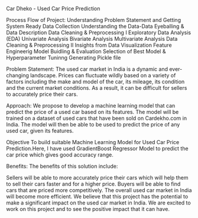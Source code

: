 Car Dheko - Used Car Price Prediction

Process Flow of Project:
Understanding Problem Statement and 
Getting System Ready
Data Collection
Understanding the Data-Data Eyeballing & Data Description
Data Cleaning & Preprocessing I
Exploratory Data Analysis (EDA)
Univariate Analysis
Bivariate Analysis
Multivariate Analysis
Data Cleaning & Preprocessing II
Insights from Data Visualization
Feature Engineerig
Model Buidling & Evaluation
Selection of Best Model & Hyperparameter Tuninng
Generating Pickle file

Problem Statement:
The used car market in India is a dynamic and ever-changing landscape. Prices can fluctuate wildly based on a variety of factors including the make and model of the car, its mileage, its condition and the current market conditions. As a result, it can be difficult for sellers to accurately price their cars.

Approach:
We propose to develop a machine learning model that can predict the price of a used car based on its features. The model will be trained on a dataset of used cars that have been sold on Cardekho.com in India. The model will then be able to be used to predict the price of any used car, given its features.

Objective
To build suitable Machine Learning Model for Used Car Price Prediction.Here, I have used GradientBoost Regressor Model to predict the car price which gives good accuracy range.

Benefits:
The benefits of this solution include:

Sellers will be able to more accurately price their cars which will help them to sell their cars faster and for a higher price.
Buyers will be able to find cars that are priced more competitively.
The overall used car market in India will become more efficient.
We believe that this project has the potential to make a significant impact on the used car market in India. We are excited to work on this project and to see the positive impact that it can have.
